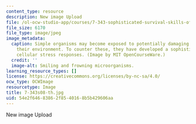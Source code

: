 ```yaml
---
content_type: resource
description: New image Upload
file: /ol-ocw-studio-app/courses/7-343-sophisticated-survival-skills-of-simple-microorganisms-spring-2008/54e2f64683862f8540168b5b429606aa_7-343s08-th.jpg
file_size: 6170
file_type: image/jpeg
image_metadata:
  caption: Simple organisms may become exposed to potentially damaging elements in
    their environment. To counter these, they have developed a sophisticated set of
    cellular stress responses. (Image by MIT OpenCourseWare.)
  credit: ''
  image-alt: Smiling and frowning microorganisms.
learning_resource_types: []
license: https://creativecommons.org/licenses/by-nc-sa/4.0/
ocw_type: OCWImage
resourcetype: Image
title: 7-343s08-th.jpg
uid: 54e2f646-8386-2f85-4016-8b5b429606aa
---
```

New image Upload